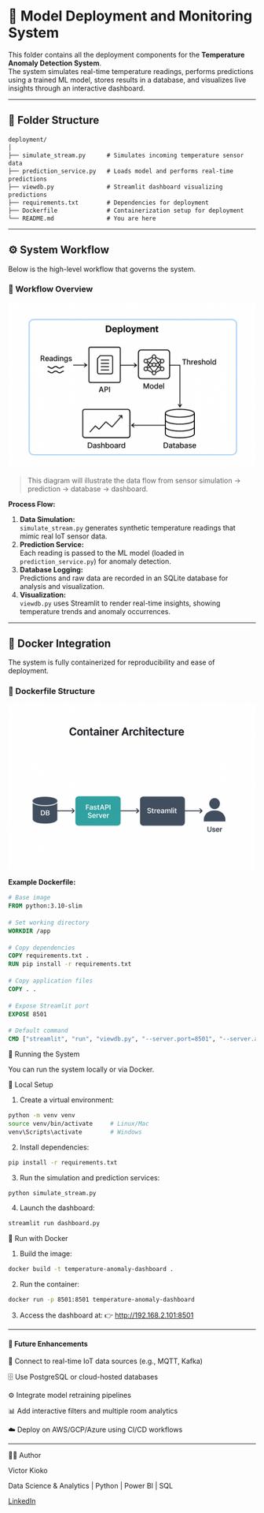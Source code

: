 # 🧠 Model Deployment and Monitoring System

This folder contains all the deployment components for the **Temperature Anomaly Detection System**.  
The system simulates real-time temperature readings, performs predictions using a trained ML model, stores results in a database, and visualizes live insights through an interactive dashboard.

---

## 📂 Folder Structure
```text
deployment/
│
├── simulate_stream.py      # Simulates incoming temperature sensor data
├── prediction_service.py   # Loads model and performs real-time predictions
├── viewdb.py               # Streamlit dashboard visualizing predictions
├── requirements.txt        # Dependencies for deployment
├── Dockerfile              # Containerization setup for deployment
└── README.md               # You are here
```

---

## ⚙️ System Workflow

Below is the high-level workflow that governs the system.

### 🔄 Workflow Overview

![Project Banner Placeholder](visuals/deployment.png)

> This diagram will illustrate the data flow from sensor simulation → prediction → database → dashboard.

**Process Flow:**
1. **Data Simulation:**  
   `simulate_stream.py` generates synthetic temperature readings that mimic real IoT sensor data.
2. **Prediction Service:**  
   Each reading is passed to the ML model (loaded in `prediction_service.py`) for anomaly detection.
3. **Database Logging:**  
   Predictions and raw data are recorded in an SQLite database for analysis and visualization.
4. **Visualization:**  
   `viewdb.py` uses Streamlit to render real-time insights, showing temperature trends and anomaly occurrences.

---

## 🐳 Docker Integration

The system is fully containerized for reproducibility and ease of deployment.

### 🔧 Dockerfile Structure

![Project Banner Placeholder](visuals/container.png)

**Example Dockerfile:**
```dockerfile
# Base image
FROM python:3.10-slim

# Set working directory
WORKDIR /app

# Copy dependencies
COPY requirements.txt .
RUN pip install -r requirements.txt

# Copy application files
COPY . .

# Expose Streamlit port
EXPOSE 8501

# Default command
CMD ["streamlit", "run", "viewdb.py", "--server.port=8501", "--server.address=0.0.0.0"]
```

🚀 Running the System

You can run the system locally or via Docker.

🧩 Local Setup

1. Create a virtual environment:
```bash
python -m venv venv
source venv/bin/activate     # Linux/Mac
venv\Scripts\activate        # Windows
```

2. Install dependencies:
```bash
pip install -r requirements.txt
```

3. Run the simulation and prediction services:
```bash
python simulate_stream.py
```

4. Launch the dashboard:

```bash
streamlit run dashboard.py
```

🐋 Run with Docker
1. Build the image:
```bash
docker build -t temperature-anomaly-dashboard .
```

2. Run the container:

```bash
docker run -p 8501:8501 temperature-anomaly-dashboard
```

3. Access the dashboard at:
👉 http://192.168.2.101:8501

---
#### 🧭 Future Enhancements

🔌 Connect to real-time IoT data sources (e.g., MQTT, Kafka)

🗄️ Use PostgreSQL or cloud-hosted databases

⚙️ Integrate model retraining pipelines

📊 Add interactive filters and multiple room analytics

☁️ Deploy on AWS/GCP/Azure using CI/CD workflows

---
🧑‍💻 Author

Victor Kioko

Data Science & Analytics | Python | Power BI | SQL

[LinkedIn](www.linkedin.com/in/mutuavictor)


